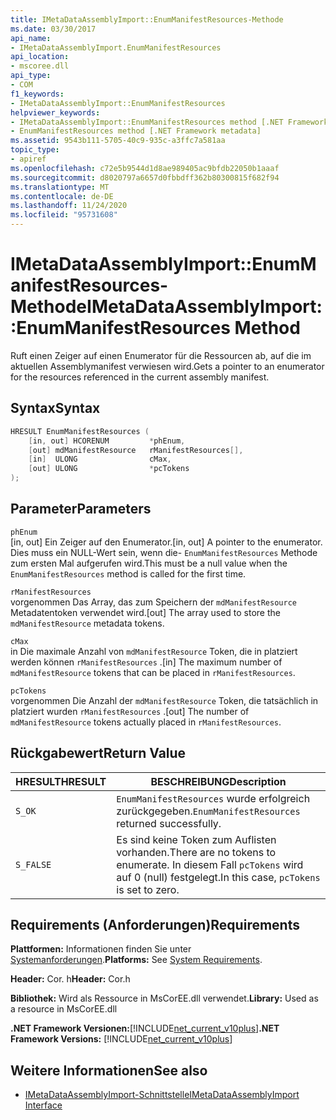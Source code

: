 ```yaml
---
title: IMetaDataAssemblyImport::EnumManifestResources-Methode
ms.date: 03/30/2017
api_name:
- IMetaDataAssemblyImport.EnumManifestResources
api_location:
- mscoree.dll
api_type:
- COM
f1_keywords:
- IMetaDataAssemblyImport::EnumManifestResources
helpviewer_keywords:
- IMetaDataAssemblyImport::EnumManifestResources method [.NET Framework metadata]
- EnumManifestResources method [.NET Framework metadata]
ms.assetid: 9543b111-5705-40c9-935c-a3ffc7a581aa
topic_type:
- apiref
ms.openlocfilehash: c72e5b9544d1d8ae989405ac9bfdb22050b1aaaf
ms.sourcegitcommit: d8020797a6657d0fbbdff362b80300815f682f94
ms.translationtype: MT
ms.contentlocale: de-DE
ms.lasthandoff: 11/24/2020
ms.locfileid: "95731608"
---
```

# <a name="imetadataassemblyimportenummanifestresources-method"></a><span data-ttu-id="3ec7e-102">IMetaDataAssemblyImport::EnumManifestResources-Methode</span><span class="sxs-lookup"><span data-stu-id="3ec7e-102">IMetaDataAssemblyImport::EnumManifestResources Method</span></span>

<span data-ttu-id="3ec7e-103">Ruft einen Zeiger auf einen Enumerator für die Ressourcen ab, auf die im aktuellen Assemblymanifest verwiesen wird.</span><span class="sxs-lookup"><span data-stu-id="3ec7e-103">Gets a pointer to an enumerator for the resources referenced in the current assembly manifest.</span></span>  
  
## <a name="syntax"></a><span data-ttu-id="3ec7e-104">Syntax</span><span class="sxs-lookup"><span data-stu-id="3ec7e-104">Syntax</span></span>  
  
```cpp  
HRESULT EnumManifestResources (  
    [in, out] HCORENUM         *phEnum,
    [out] mdManifestResource   rManifestResources[],
    [in]  ULONG                cMax,
    [out] ULONG                *pcTokens  
);
```  
  
## <a name="parameters"></a><span data-ttu-id="3ec7e-105">Parameter</span><span class="sxs-lookup"><span data-stu-id="3ec7e-105">Parameters</span></span>  

 `phEnum`  
 <span data-ttu-id="3ec7e-106">[in, out] Ein Zeiger auf den Enumerator.</span><span class="sxs-lookup"><span data-stu-id="3ec7e-106">[in, out] A pointer to the enumerator.</span></span> <span data-ttu-id="3ec7e-107">Dies muss ein NULL-Wert sein, wenn die- `EnumManifestResources` Methode zum ersten Mal aufgerufen wird.</span><span class="sxs-lookup"><span data-stu-id="3ec7e-107">This must be a null value when the `EnumManifestResources` method is called for the first time.</span></span>  
  
 `rManifestResources`  
 <span data-ttu-id="3ec7e-108">vorgenommen Das Array, das zum Speichern der `mdManifestResource` Metadatentoken verwendet wird.</span><span class="sxs-lookup"><span data-stu-id="3ec7e-108">[out] The array used to store the `mdManifestResource` metadata tokens.</span></span>  
  
 `cMax`  
 <span data-ttu-id="3ec7e-109">in Die maximale Anzahl von `mdManifestResource` Token, die in platziert werden können `rManifestResources` .</span><span class="sxs-lookup"><span data-stu-id="3ec7e-109">[in] The maximum number of `mdManifestResource` tokens that can be placed in `rManifestResources`.</span></span>  
  
 `pcTokens`  
 <span data-ttu-id="3ec7e-110">vorgenommen Die Anzahl der `mdManifestResource` Token, die tatsächlich in platziert wurden `rManifestResources` .</span><span class="sxs-lookup"><span data-stu-id="3ec7e-110">[out] The number of `mdManifestResource` tokens actually placed in `rManifestResources`.</span></span>  
  
## <a name="return-value"></a><span data-ttu-id="3ec7e-111">Rückgabewert</span><span class="sxs-lookup"><span data-stu-id="3ec7e-111">Return Value</span></span>  
  
|<span data-ttu-id="3ec7e-112">HRESULT</span><span class="sxs-lookup"><span data-stu-id="3ec7e-112">HRESULT</span></span>|<span data-ttu-id="3ec7e-113">BESCHREIBUNG</span><span class="sxs-lookup"><span data-stu-id="3ec7e-113">Description</span></span>|  
|-------------|-----------------|  
|`S_OK`|<span data-ttu-id="3ec7e-114">`EnumManifestResources` wurde erfolgreich zurückgegeben.</span><span class="sxs-lookup"><span data-stu-id="3ec7e-114">`EnumManifestResources` returned successfully.</span></span>|  
|`S_FALSE`|<span data-ttu-id="3ec7e-115">Es sind keine Token zum Auflisten vorhanden.</span><span class="sxs-lookup"><span data-stu-id="3ec7e-115">There are no tokens to enumerate.</span></span> <span data-ttu-id="3ec7e-116">In diesem Fall `pcTokens` wird auf 0 (null) festgelegt.</span><span class="sxs-lookup"><span data-stu-id="3ec7e-116">In this case, `pcTokens` is set to zero.</span></span>|  
  
## <a name="requirements"></a><span data-ttu-id="3ec7e-117">Requirements (Anforderungen)</span><span class="sxs-lookup"><span data-stu-id="3ec7e-117">Requirements</span></span>  

 <span data-ttu-id="3ec7e-118">**Plattformen:** Informationen finden Sie unter [Systemanforderungen](../../get-started/system-requirements.md).</span><span class="sxs-lookup"><span data-stu-id="3ec7e-118">**Platforms:** See [System Requirements](../../get-started/system-requirements.md).</span></span>  
  
 <span data-ttu-id="3ec7e-119">**Header:** Cor. h</span><span class="sxs-lookup"><span data-stu-id="3ec7e-119">**Header:** Cor.h</span></span>  
  
 <span data-ttu-id="3ec7e-120">**Bibliothek:** Wird als Ressource in MsCorEE.dll verwendet.</span><span class="sxs-lookup"><span data-stu-id="3ec7e-120">**Library:** Used as a resource in MsCorEE.dll</span></span>  
  
 <span data-ttu-id="3ec7e-121">**.NET Framework Versionen:**[!INCLUDE[net_current_v10plus](../../../../includes/net-current-v10plus-md.md)]</span><span class="sxs-lookup"><span data-stu-id="3ec7e-121">**.NET Framework Versions:** [!INCLUDE[net_current_v10plus](../../../../includes/net-current-v10plus-md.md)]</span></span>  
  
## <a name="see-also"></a><span data-ttu-id="3ec7e-122">Weitere Informationen</span><span class="sxs-lookup"><span data-stu-id="3ec7e-122">See also</span></span>

- [<span data-ttu-id="3ec7e-123">IMetaDataAssemblyImport-Schnittstelle</span><span class="sxs-lookup"><span data-stu-id="3ec7e-123">IMetaDataAssemblyImport Interface</span></span>](imetadataassemblyimport-interface.md)
